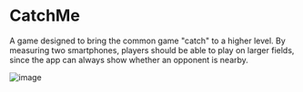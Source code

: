 # CatchMe
A game designed to bring the common game "catch" to a higher level. By measuring two smartphones, players should be able to play on larger fields, since the app can always show whether an opponent is nearby. 

![image](https://user-images.githubusercontent.com/95095840/178842675-6117f437-8aa1-43eb-9334-88dd15bfc6bc.png)
